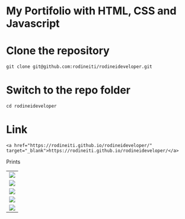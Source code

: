 # My Portifolio with HTML, CSS and Javascript

# Clone the repository

    git clone git@github.com:rodineiti/rodineideveloper.git

# Switch to the repo folder

    cd rodineideveloper

# Link

    <a href="https://rodineiti.github.io/rodineideveloper/" target="_blank">https://rodineiti.github.io/rodineideveloper/</a>

Prints

<table>
    <tr>
        <td>
        	<img src="https://user-images.githubusercontent.com/25492122/124614145-55997a80-de4a-11eb-82f6-8702b6c5fe5e.png" />
        </td>
    </tr>
    <tr>
        <td>
        	<img src="https://user-images.githubusercontent.com/25492122/124614175-5cc08880-de4a-11eb-9ba6-e5f0d92dd81f.png" />
        </td>
    </tr>
    <tr>
        <td>
        	<img src="https://user-images.githubusercontent.com/25492122/124614216-677b1d80-de4a-11eb-836e-be60f7499c35.png" />
        </td>
    </tr>
    <tr>
        <td>
        	<img src="https://user-images.githubusercontent.com/25492122/124614329-7eba0b00-de4a-11eb-94f0-5c7db4f7e192.png" />
        </td>
    </tr>
    <tr>
        <td>
        	<img src="https://user-images.githubusercontent.com/25492122/124615002-35b68680-de4b-11eb-8c75-c276a56732a0.png" />
        </td>
    </tr>
</table>
